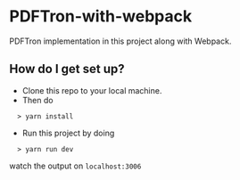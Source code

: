 # PDFTron-with-webpack

PDFTron implementation in this project along with Webpack.

## How do I get set up?

- Clone this repo to your local machine.
- Then do
```
  > yarn install
```
- Run this project by doing
```
  > yarn run dev
```

watch the output on ```localhost:3006```
